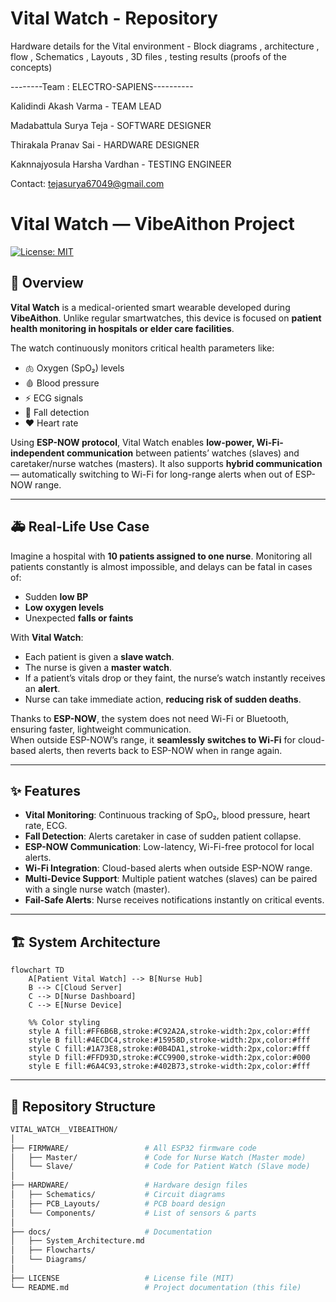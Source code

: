 # Vital Watch - Repository



Hardware details for the Vital environment - Block diagrams , architecture , flow ,  Schematics , Layouts , 3D files , testing results (proofs of the concepts)


--------Team : ELECTRO-SAPIENS----------

Kalidindi Akash Varma         -     TEAM LEAD

Madabattula Surya Teja        -     SOFTWARE DESIGNER

Thirakala Pranav Sai          -     HARDWARE DESIGNER

Kaknnajyosula Harsha Vardhan  -     TESTING ENGINEER

Contact: tejasurya67049@gmail.com

# Vital Watch — VibeAithon Project  

[![License: MIT](https://img.shields.io/badge/License-MIT-yellow.svg)](LICENSE)

## 📖 Overview  

**Vital Watch** is a medical-oriented smart wearable developed during **VibeAithon**. Unlike regular smartwatches, this device is focused on **patient health monitoring in hospitals or elder care facilities**.  

The watch continuously monitors critical health parameters like:  
- 🫁 Oxygen (SpO₂) levels  
- 🩸 Blood pressure  
- ⚡ ECG signals  
- 🧍 Fall detection  
- ❤️ Heart rate  

Using **ESP-NOW protocol**, Vital Watch enables **low-power, Wi-Fi-independent communication** between patients’ watches (slaves) and caretaker/nurse watches (masters). It also supports **hybrid communication** — automatically switching to Wi-Fi for long-range alerts when out of ESP-NOW range.  

---

## 🚑 Real-Life Use Case  

Imagine a hospital with **10 patients assigned to one nurse**. Monitoring all patients constantly is almost impossible, and delays can be fatal in cases of:  
- Sudden **low BP**  
- **Low oxygen levels**  
- Unexpected **falls or faints**  

With **Vital Watch**:  
- Each patient is given a **slave watch**.  
- The nurse is given a **master watch**.  
- If a patient’s vitals drop or they faint, the nurse’s watch instantly receives an **alert**.  
- Nurse can take immediate action, **reducing risk of sudden deaths**.  

Thanks to **ESP-NOW**, the system does not need Wi-Fi or Bluetooth, ensuring faster, lightweight communication.  
When outside ESP-NOW’s range, it **seamlessly switches to Wi-Fi** for cloud-based alerts, then reverts back to ESP-NOW when in range again.  

---

## ✨ Features  

- **Vital Monitoring**: Continuous tracking of SpO₂, blood pressure, heart rate, ECG.  
- **Fall Detection**: Alerts caretaker in case of sudden patient collapse.  
- **ESP-NOW Communication**: Low-latency, Wi-Fi-free protocol for local alerts.  
- **Wi-Fi Integration**: Cloud-based alerts when outside ESP-NOW range.  
- **Multi-Device Support**: Multiple patient watches (slaves) can be paired with a single nurse watch (master).  
- **Fail-Safe Alerts**: Nurse receives notifications instantly on critical events.  

---

## 🏗️ System Architecture  

```mermaid
flowchart TD
    A[Patient Vital Watch] --> B[Nurse Hub]
    B --> C[Cloud Server]
    C --> D[Nurse Dashboard]
    C --> E[Nurse Device]

    %% Color styling
    style A fill:#FF6B6B,stroke:#C92A2A,stroke-width:2px,color:#fff
    style B fill:#4ECDC4,stroke:#15958D,stroke-width:2px,color:#fff
    style C fill:#1A73E8,stroke:#0B4DA1,stroke-width:2px,color:#fff
    style D fill:#FFD93D,stroke:#CC9900,stroke-width:2px,color:#000
    style E fill:#6A4C93,stroke:#402B73,stroke-width:2px,color:#fff

```
---

## 📂 Repository Structure 

```bash
VITAL_WATCH__VIBEAITHON/
│
├── FIRMWARE/                 # All ESP32 firmware code
│   ├── Master/               # Code for Nurse Watch (Master mode)
│   └── Slave/                # Code for Patient Watch (Slave mode)
│
├── HARDWARE/                 # Hardware design files
│   ├── Schematics/           # Circuit diagrams
│   ├── PCB_Layouts/          # PCB board design
│   └── Components/           # List of sensors & parts
│
├── docs/                     # Documentation
│   ├── System_Architecture.md
│   ├── Flowcharts/
│   └── Diagrams/
│
├── LICENSE                   # License file (MIT)
└── README.md                 # Project documentation (this file)
